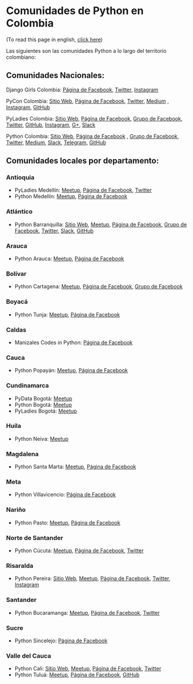 # Comunidades de Python en Colombia

(To read this page in english, [click here](https://github.com/ColombiaPython/communities/blob/master/README_EN.md))

Las siguientes son las comunidades Python a lo largo del territorio colombiano:

## Comunidades Nacionales:

Django Girls Colombia: [Página de Facebook](https://www.facebook.com/djangogirlscolombia), [Twitter](https://twitter.com/djangogirlsco), [Instagram](https://www.instagram.com/DjangoGirlsCo/)

PyCon Colombia: [Sitio Web](https://www.pycon.co), [Página de Facebook](https://www.facebook.com/pyconcolombia), [Twitter](https://twitter.com/pyconcolombia), [Medium](https://medium.com/@pyconcolombia) , [Instagram](https://instagram.com/pyconcolombia/), [GitHub](https://github.com/pyconcolombia)

PyLadies Colombia: [Sitio Web](http://pyladies.co/), [Página de Facebook](https://www.facebook.com/pyladiesco/), [Grupo de Facebook](https://www.facebook.com/groups/374129263076607/), [Twitter](https://twitter.com/pyladies_co), [GitHub](https://github.com/pyladies-colombia), [Instagram](https://www.instagram.com/pyladies_co/), [G+](http://bit.ly/pyladiescog), [Slack](http://bit.ly/slackpyladiesco)

Python Colombia: [Sitio Web](https://www.python.org.co), [Página de Facebook](https://www.facebook.com/ColombiaPython/) , [Grupo de Facebook](https://www.facebook.com/groups/pythonco/), [Twitter](https://twitter.com/colombiapython), [Medium](https://medium.com/@pythoncolombia), [Slack](https://python-colombia.slack.com), [Telegram](https://t.me/pythoncolombia), [GitHub](https://github.com/ColombiaPython)

## Comunidades locales por departamento:

### Antioquia

* PyLadies Medellín: [Meetup](https://www.meetup.com/Python-Ladies-Medellin/), [Página de Facebook](https://www.facebook.com/pyladiesmedellin/), [Twitter](https://twitter.com/pyladiesmed)
* Python Medellín: [Meetup](https://www.meetup.com/Medellin-Python-y-Django-Meetup/), [Página de Facebook](https://www.facebook.com/pythonmedellin/)

### Atlántico

* Python Barranquilla: [Sitio Web](http://pybaq.co/), [Meetup](https://www.meetup.com/pythonbaq/), [Página de Facebook](https://www.facebook.com/pybaq/), [Grupo de Facebook](https://www.facebook.com/groups/813920708682845), [Twitter](https://twitter.com/pybaq), [Slack](https://pybaq.slack.com), [GitHub](https://github.com/PyBAQ)

### Arauca

* Python Arauca: [Meetup](https://www.meetup.com/PythonArauca/), [Página de Facebook](https://www.facebook.com/pythonarauca/)

### Bolívar

* Python Cartagena: [Meetup](https://www.meetup.com/Python-Django-CTG/), [Página de Facebook](https://www.facebook.com/Python-CTG-122260291668601/), [Grupo de Facebook](https://www.facebook.com/groups/pydjctg)

### Boyacá

* Python Tunja: [Meetup](https://www.meetup.com/PythonTunja/), [Página de Facebook](https://www.facebook.com/PythonTunja/)

### Caldas

* Manizales Codes in Python: [Página de Facebook](https://www.facebook.com/manizalescodesinpython/)

### Cauca

* Python Popayán: [Meetup](https://www.meetup.com/comunidad-python-popayan/), [Página de Facebook](https://www.facebook.com/pythonistapopayan/)

### Cundinamarca

* PyData Bogotá: [Meetup](https://www.meetup.com/PyData-Bogota/)
* Python Bogotá: [Meetup](https://www.meetup.com/es/pythonbogota/)
* PyLadies Bogotá: [Meetup](https://www.meetup.com/Pyladies-Co-Bogota/)

### Huila

* Python Neiva: [Meetup](https://www.meetup.com/es/PythonNeiva/)

### Magdalena

* Python Santa Marta: [Meetup](https://www.meetup.com/python-santamarta/), [Página de Facebook](https://www.facebook.com/pythonsantamarta/)

### Meta

* Python Villavicencio: [Página de Facebook](https://www.facebook.com/pythonvi/)

### Nariño

* Python Pasto: [Meetup](https://www.meetup.com/Pasto-Python/), [Página de Facebook](https://www.facebook.com/PythonPasto/)

### Norte de Santander

* Python Cúcuta: [Meetup](https://www.meetup.com/Python-Cucuta/), [Página de Facebook](https://www.facebook.com/PythonCucuta/), [Twitter](https://twitter.com/PythonCucuta)

### Risaralda

* Python Pereira: [Sitio Web](http://PyPereira.co), [Meetup](https://www.meetup.com/es/pythonpereira/), [Página de Facebook](https://www.facebook.com/pythonpereira), [Twitter](https://twitter.com/pythonpereira), [Instagram](https://instagram.com/pythonpereira)

### Santander

* Python Bucaramanga: [Meetup](https://www.meetup.com/PythonBucaramanga/), [Página de Facebook](https://www.facebook.com/PythonBucaramanga/), [Twitter](https://www.twitter.com/PyBuc/)

### Sucre

* Python Sincelejo: [Página de Facebook](https://www.facebook.com/PythonSincelejo/)

### Valle del Cauca

* Python Cali: [Sitio Web](https://www.pythoncali.com), [Meetup](https://www.meetup.com/Python-Cali/), [Página de Facebook](https://www.facebook.com/pythoncali/), [Twitter](https://twitter.com/pythoncali)
* Python Tuluá: [Meetup](https://www.meetup.com/Python-Tulua/), [Página de Facebook](https://www.facebook.com/pythontulua/), [GitHub](https://github.com/PythonTulua)
